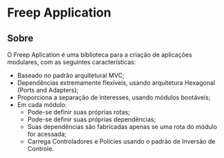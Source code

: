 # Freep Application

## Sobre

O Freep Aplication é uma biblioteca para a criação de aplicações modulares, com
as seguintes características:

* Baseado no padrão arquitetural MVC;
* Dependências extremamente flexíveis, usando arquitetura Hexagonal (Ports and Adapters);
* Proporciona a separação de interesses, usando módulos bootáveis;
* Em cada módulo:
  - Pode-se definir suas próprias rotas;
  - Pode-se definir suas próprias dependências;
  - Suas dependências são fabricadas apenas se uma rota do módulo for acessada;
  - Carrega Controladores e Policies usando o padrão de Inversão de Controle.

